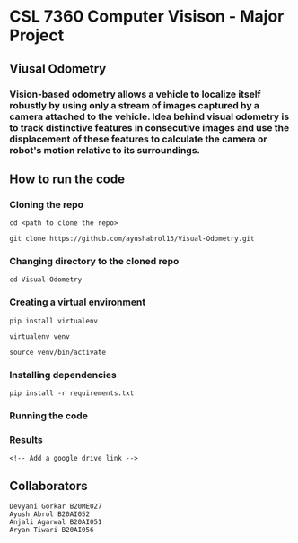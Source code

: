# CSL 7360 Computer Visison - Major Project

## Viusal Odometry

### Vision-based odometry allows a vehicle to localize itself robustly by using only a stream of images captured by a camera attached to the vehicle. Idea behind visual odometry is to track distinctive features in consecutive images and use the displacement of these features to calculate the camera or robot's motion relative to its surroundings.

## How to run the code

### Cloning the repo

    cd <path to clone the repo>

    git clone https://github.com/ayushabrol13/Visual-Odometry.git

### Changing directory to the cloned repo

    cd Visual-Odometry

### Creating a virtual environment

    pip install virtualenv

    virtualenv venv

    source venv/bin/activate

### Installing dependencies

    pip install -r requirements.txt

### Running the code

### Results

    <!-- Add a google drive link -->

## Collaborators

<!-- Add links to github accounts -->

    Devyani Gorkar B20ME027
    Ayush Abrol B20AI052
    Anjali Agarwal B20AI051
    Aryan Tiwari B20AI056
